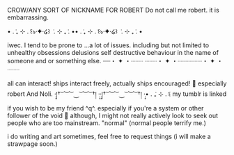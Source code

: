
CROW/ANY SORT OF NICKNAME FOR ROBERT
Do not call me robert.
it is embarrassing.

• . ݁₊ ⊹ . ݁꒰ঌ·✦·໒꒱ ݁ . ⊹ ₊ ݁. •• . ݁₊ ⊹ . ݁꒰ঌ·✦·໒꒱ ݁ . ⊹ ₊ ݁. •

iwec.  I tend to be prone to ...a lot of issues.
including but not limited to 
unhealthy obsessions 
delusions 
self destructive behaviour in the name of someone and or something else.
┈┈・ ✦ ・┈┈ ┈┈・ ✦ ・┈┈┈┈・ ✦ ・┈┈

all can interact! ships interact freely, actually ships encouraged! 🖤 especially robert And Noli.
·̩͙།† ͝ ︶ ͝ ⏝ ͝ ︶ ͝ †། ·̩͙·̩͙།† ͝ ︶ ͝ ⏝ ͝ ︶ ͝ †། ·̩͙• . ݁₊ ⊹ . ݁꒰
my tumblr is linked if you wish to be my friend ^q^. especially if you're a system or other follower of the void 🙏
although, I might not really actively look to seek out people who are too mainstream. "normal" (normal people terrify me.)

i do writing and art sometimes, feel free to request things (i will make a strawpage soon.)

